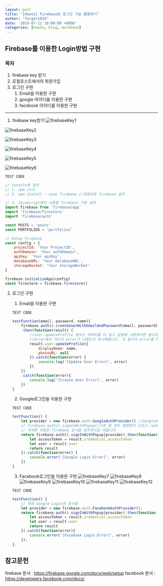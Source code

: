 ```yaml
---
layout: post
title: "[Howto] Firebase로 로그인 기능 활용하기"
author: "forget1026"
date: '2019-07-11 10:00:00 +0900'
categories: [howto, blog, markdown]
---
```


## Firebase를 이용한 Login방법 구현

### 목차
1. firebase key 받기
1. 로컬호스트에서의 회원가입
1. 로그인 구현
    1. Email을 이용한 구현
    1. google 아이디를 이용한 구현
    1. facebook 아이디를 이용한 구현
---

1. firebase key받기
![firebaseKey1](codevlog.github.io/_posts/img/Login/슬라이드1.png)

![firebaseKey2](/img/Login/슬라이드2.png)

![firebaseKey3](/img/Login/슬라이드3.png)

![firebaseKey4](/img/Login/슬라이드4.png)

![firebaseKey5](/img/Login/슬라이드5.png)

![firebaseKey6](/img/Login/슬라이드6.png)

`TEST CODE`
```js
// console에 설치
// 1. npm init
// 2. npm install --save firebase //명령어로 firebase 설치

// 3. JavaScript에서 사용할 firebase 기본 설정 
import firebase from 'firebase/app'
import 'firebase/firestore'
import 'firebase/auth'

const POSTS = 'posts'
const PORTFOLIOS = 'portfolios'

// Setup Firebase
const config = {
	projectId: 'Your ProjectID',
	authDomain: 'Your authDomain',
	apiKey: 'Your apiKey',
	databaseURL: 'Your databaseURL',
	storageBucket: 'Your storageBucket'
}

firebase.initializeApp(config)
const firestore = firebase.firestore()
```
2. 로그인 구현
    1. Email을 이용한 구현

    `TEST CODE`
    ```js
    testFunction(email, password, name){
		firebase.auth().createUserWithEmailAndPassword(email, password) //firebase의 createUserWithEmailAndPassword함수를 사용
		.then(function(result) {
            //user.updateProfile 함수는 데이터를 더 넣고 싶을때 사용하시면 됩니다. 기본은 displayName과 photoURL 2개의 데이터가 들어갑니다.
            //error에서 어디서 error가 나왔는지 표시해줍니다. 각 함수의 error를 firebase의 문서에서 확인하셔야 합니다.
			result.user.updateProfile({ 
				displayName: name,
				photoURL: null
            }).catch(function(error) {
				console.log('[Update User Error]', error)
			})
		})
		.catch(function(error){
			console.log('[Create User Error]', error)
		})
	}
    ```
    2. Google로그인을 이용한 구현
        
    `TEST CODE`
    ```js
    testFunction() {
        let provider = new firebase.auth.GoogleAuthProvider() //GoogleAuth를 불러오기 위한 선언
        // firebase.auth().signInWithPopup()으로 할 경우 팝업창이 나오고 redirect로도 가능한 함수가 구현되어 있습니다.
        // 자세한 부분은 firebase 문서를 참조하시길 바랍니다.
		return firebase.auth().signInWithPopup(provider).then(function(result) {
			let accessToken = result.credential.accessToken
			let user = result.user
			return result
		}).catch(function(error) {
			console.error('[Google Login Error]', error)
		})
	}
    ```
    
    3. Facebook로그인을 이용한 구현
    ![firebaseKey7](/img/Login/슬라이드7.png)
    ![firebaseKey8](/img/Login/슬라이드8.png)
    ![firebaseKey9](/img/Login/슬라이드9.png)
    ![firebaseKey10](/img/Login/슬라이드10.png)
    ![firebaseKey11](/img/Login/슬라이드11.png)
    ![firebaseKey12](/img/Login/슬라이드12.png)
    
    `TEST CODE`
    ```js
    testFunction() {
        // 위의 Google Login과 유사함 
        let provider = new firebase.auth.FacebookAuthProvider();
		return firebase.auth().signInWithPopup(provider).then(function (result){
			let accessToken = result.credential.accessToken
			let user = result.user
			return result
		}).catch(function(error){
			console.error('[Facebook Login Error]', error)
		});
	},
    ```

## 참고문헌
firebase 문서 : https://firebase.google.com/docs/web/setup
facebook 문서 : https://developers.facebook.com/docs/
